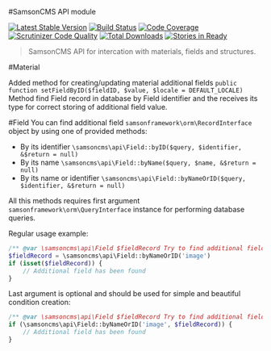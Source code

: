 #SamsonCMS API module  

[![Latest Stable Version](https://poser.pugx.org/samsoncms/api/v/stable.svg)](https://packagist.org/packages/samsoncms/material)
[![Build Status](https://scrutinizer-ci.com/g/samsoncms/api/badges/build.png?b=master)](https://scrutinizer-ci.com/g/samsoncms/api/build-status/master)
[![Code Coverage](https://scrutinizer-ci.com/g/samsoncms/api/badges/coverage.png?b=master)](https://scrutinizer-ci.com/g/samsoncms/api/?branch=master)
[![Scrutinizer Code Quality](https://scrutinizer-ci.com/g/samsoncms/api/badges/quality-score.png?b=master)](https://scrutinizer-ci.com/g/samsoncms/api/?branch=master) 
[![Total Downloads](https://poser.pugx.org/samsoncms/api/downloads.svg)](https://packagist.org/packages/samsoncms/material)
[![Stories in Ready](https://badge.waffle.io/samsoncms/material.png?label=ready&title=Ready)](https://waffle.io/samsoncms/material)

> SamsonCMS API for intercation with materials, fields and structures.

#Material

Added method for creating/updating material additional fields 
```public function setFieldByID($fieldID, $value, $locale = DEFAULT_LOCALE)```
Method find Field record in database by Field identifier and the receives its type for
correct storing of additional field value.

#Field
You can find additional field ```samsonframework\orm\RecordInterface``` object by using one of provided methods:
* By its identifier ```\samsoncms\api\Field::byID($query, $identifier, &$return = null)```
* By its name ```\samsoncms\api\Field::byName($query, $name, &$return = null)```
* By its name or identifier ```\samsoncms\api\Field::byNameOrID($query, $identifier, &$return = null)```

All this methods requires first argument ```samsonframework\orm\QueryInterface``` instance for performing
database queries. 

Regular usage example:
```php
/** @var \samsoncms\api\Field $fieldRecord Try to find additional field record */
$fieldRecord = \samsoncms\api\Field::byNameOrID('image')
if (isset($fieldRecord)) {
    // Additional field has been found
}
```

Last argument is optional and should be used for simple and beautiful condition creation:
```php
/** @var \samsoncms\api\Field $fieldRecord Try to find additional field record */
if (\samsoncms\api\Field::byNameOrID('image', $fieldRecord)) {
    // Additional field has been found
}
```
